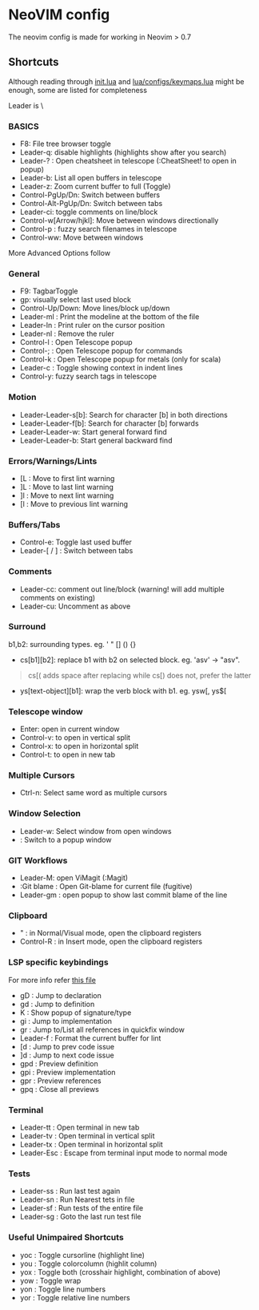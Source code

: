 # NeoVIM config

The neovim config is made for working in Neovim > 0.7

## Shortcuts
Although reading through [init.lua](init.lua) and [lua/configs/keymaps.lua](lua/configs/keymaps.lua) might be enough, some are listed for completeness

Leader is \

### BASICS
* F8: File tree browser toggle
* Leader-q: disable highlights (highlights show after you search)
* Leader-? : Open cheatsheet in telescope (:CheatSheet! to open in popup)
* Leader-b: List all open buffers in telescope
* Leader-z: Zoom current buffer to full (Toggle)
* Control-PgUp/Dn: Switch between buffers
* Control-Alt-PgUp/Dn: Switch between tabs
* Leader-ci: toggle comments on line/block
* Control-w[Arrow/hjkl]: Move between windows directionally
* Control-p : fuzzy search filenames in telescope
* Control-ww: Move between windows

More Advanced Options follow

### General
* F9: TagbarToggle
* gp: visually select last used block
* Control-Up/Down: Move lines/block up/down
* Leader-ml : Print the modeline at the bottom of the file
* Leader-ln : Print ruler on the cursor position
* Leader-nl : Remove the ruler
* Control-l : Open Telescope popup
* Control-; : Open Telescope popup for commands
* Control-k : Open Telescope popup for metals (only for scala)
* Leader-c  : Toggle showing context in indent lines
* Control-y: fuzzy search tags in telescope

### Motion
* Leader-Leader-s[b]: Search for character [b] in both directions
* Leader-Leader-f[b]: Search for character [b] forwards
* Leader-Leader-w: Start general forward find
* Leader-Leader-b: Start general backward find

### Errors/Warnings/Lints
* [L : Move to first lint warning
* ]L : Move to last lint warning
* ]l : Move to next lint warning
* [l : Move to previous lint warning

### Buffers/Tabs
* Control-e: Toggle last used buffer
* Leader-[ / ] : Switch between tabs


### Comments
* Leader-cc: comment out line/block (warning! will add multiple comments on existing)
* Leader-cu: Uncomment as above

### Surround
b1,b2: surrounding types. eg. ' " [] () {}
* cs[b1][b2]: replace b1 with b2 on selected block. eg. 'asv' -> "asv".

> cs[( adds space after replacing while cs[) does not, prefer the latter

* ys[text-object][b1]: wrap the verb block with b1. eg. ysw[, ys$[


### Telescope window
* Enter: open in current window
* Control-v: to open in vertical split
* Control-x: to open in horizontal split
* Control-t: to open in new tab

### Multiple Cursors
* Ctrl-n: Select same word as multiple cursors

### Window Selection
* Leader-w: Select window from open windows
* <Control-W><Space> : Switch to a popup window

### GIT Workflows

* Leader-M: open ViMagit (:Magit)
* :Git blame : Open Git-blame for current file (fugitive)
* Leader-gm : open popup to show last commit blame of the line

### Clipboard
* " : in Normal/Visual mode, open the clipboard registers
* Control-R : in Insert mode, open the clipboard registers

### LSP specific keybindings

For more info refer [this file](lua/configs/lsp.lua)

* gD : Jump to declaration
* gd : Jump to definition
* K : Show popup of signature/type
* gi : Jump to implementation
* gr : Jump to/List all references in quickfix window
* Leader-f : Format the current buffer for lint
* [d : Jump to prev code issue
* ]d : Jump to next code issue
* gpd : Preview definition
* gpi : Preview implementation
* gpr : Preview references
* gpq : Close all previews

### Terminal
* Leader-tt : Open terminal in new tab
* Leader-tv : Open terminal in vertical split
* Leader-tx : Open terminal in horizontal split
* Leader-Esc : Escape from terminal input mode to normal mode

### Tests
* Leader-ss : Run last test again
* Leader-sn : Run Nearest tets in file
* Leader-sf : Run tests of the entire file
* Leader-sg : Goto the last run test file

### Useful Unimpaired Shortcuts

* yoc : Toggle cursorline (highlight line)
* you : Toggle colorcolumn (highlit column)
* yox : Toggle both (crosshair highlight, combination of above)
* yow : Toggle wrap
* yon : Toggle line numbers
* yor : Toggle relative line numbers

